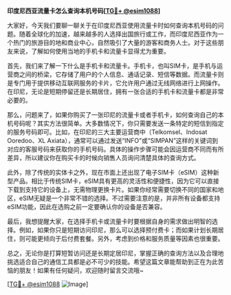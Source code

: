 **印度尼西亚流量卡怎么查询本机号码[[TG💪+ @esim1088](https://t.me/s/esim1088)]**

大家好，今天我们要聊一聊关于在印度尼西亚使用流量卡时如何查询本机号码的问题。随着全球化的加速，越来越多的人选择出国旅行或工作，而印度尼西亚作为一个热门的旅游目的地和商业中心，自然吸引了大量的游客和商务人士。对于这些朋友来说，了解如何使用当地的手机卡和流量卡显得尤为重要。

首先，我们来了解一下什么是手机卡和流量卡。手机卡，也叫SIM卡，是手机与运营商之间的桥梁，它存储了用户的个人信息、通话记录、短信等数据。而流量卡则是专门用于提供移动互联网服务的卡片，它允许用户通过无线网络进行上网操作。在印尼，无论是短期停留还是长期居住，拥有一张合适的手机卡和流量卡都是非常必要的。

那么，问题来了，如果你购买了一张印尼的流量卡或者手机卡，如何查询自己的本机号码呢？其实方法很简单。大多数情况下，你只需要发送一条特定的短信到指定的服务号码即可。比如，在印尼的三大主要运营商中（Telkomsel、Indosat Ooredoo、XL Axiata），通常可以通过发送“INFO”或“SIMPAN”这样的关键词到对应的客服号码来获取你的手机号码。具体的操作步骤可能会因运营商不同而有所差异，所以建议你在购买卡的时候向销售人员询问清楚具体的查询方式。

此外，除了传统的实体卡之外，现在市面上还出现了电子SIM卡（eSIM）这种新型产品。相比于传统SIM卡，eSIM具有更高的灵活性和便捷性，因为它可以直接下载到支持它的设备上，无需物理更换卡片。如果你经常需要切换不同的国家和地区，eSIM无疑是一个非常不错的选择。不过需要注意的是，并非所有设备都支持eSIM功能，因此在选购之前一定要确认你的设备是否兼容。

最后，我想提醒大家，在选择手机卡或流量卡时要根据自身的需求做出明智的选择。例如，如果你只是短期访问印尼，那么可以选择预付费卡；而如果计划长期居住，则可能更倾向于后付费套餐。另外，考虑到价格和服务质量等因素也很重要。

总之，无论你是打算短暂访问还是长期定居印尼，掌握正确的查询方法以及合理地挑选适合自己的通信工具都是必不可少的技能。希望这篇文章能帮助到正在为此苦恼的朋友！如果有任何疑问，欢迎随时留言交流哦~

[[TG💪+ @esim1088](https://t.me/s/esim1088) ![Image](https://i.postimg.cc/4NQfJmqS/Snipaste-2025-05-13-00-14-12.png)]